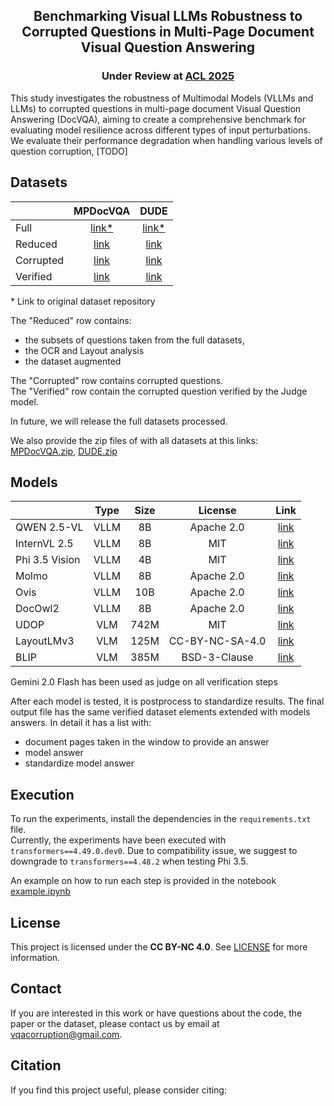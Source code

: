 <div align="center">
  
## Benchmarking Visual LLMs Robustness to Corrupted Questions in Multi-Page Document Visual Question Answering

### Under Review at [ACL 2025](https://2025.aclweb.org)
</div>
This study investigates the robustness of Multimodal Models (VLLMs and LLMs) to corrupted questions in multi-page document Visual Question Answering (DocVQA), aiming to create a comprehensive benchmark for evaluating model resilience across different types of input perturbations.
We evaluate their performance degradation when handling various levels of question corruption,
[TODO]

## Datasets

|                   | MPDocVQA | DUDE |
|-------------------|:--------:|:----:|
| Full              | [link*](https://rrc.cvc.uab.es/?ch=17&com=downloads) | [link*](https://rrc.cvc.uab.es/?ch=23&com=downloads) |
| Reduced           | [link](https://drive.google.com/drive/folders/1-SZzvuMJarRDi4rTz6svkVP8MsWTCejO?usp=drive_link) | [link](https://drive.google.com/drive/folders/1URFqchC37AoGMkl0HQP22oAeqM-lV2ns?usp=drive_link) |
| Corrupted         | [link](https://drive.google.com/drive/folders/1bMjgHAiBJTwDAZu589abNCaMTWKIOXtq?usp=drive_link) | [link](https://drive.google.com/drive/folders/11Yd9l1J-f0FB-E8S5ZTPrSse3Vjie_wl?usp=drive_link) |
| Verified          | [link](https://drive.google.com/drive/folders/1fcwycWWO2D9hRjrididVcSXoy6GyPac6?usp=drive_link) | [link](https://drive.google.com/drive/folders/12ltYWllJAoEIkJlbZegnWrrYSul9K6Oy?usp=drive_link) |

\* Link to original dataset repository

The "Reduced" row contains:
- the subsets of questions taken from the full datasets,
- the OCR and Layout analysis
- the dataset augmented
  
The "Corrupted" row contains corrupted questions.<br />
The "Verified" row contain the corrupted question verified by the Judge model.

In future, we will release the full datasets processed.

We also provide the zip files of with all datasets at this links: [MPDocVQA.zip](https://drive.google.com/file/d/1Qn4zG_nCnx0sebhTBHKHpFH41-OEsex2/view?usp=drive_link), [DUDE.zip](https://drive.google.com/file/d/1JNIB-a1vvXjWDaDedX8JsdioOVAs1_03/view?usp=drive_link)


## Models
|                   | Type | Size | License      | Link |
|-------------------|:----:|:----:|:------------:|:----:|
| QWEN 2.5-VL       | VLLM | 8B   | Apache 2.0   |  [link](https://huggingface.co/Qwen/Qwen2.5-VL-7B-Instruct) |
| InternVL 2.5      | VLLM | 8B   | MIT          |  [link](https://huggingface.co/OpenGVLab/InternVL2_5-8B) |
| Phi 3.5 Vision    | VLLM | 4B   | MIT          |  [link](https://huggingface.co/microsoft/Phi-3.5-vision-instruct) |
| Molmo             | VLLM | 8B   | Apache 2.0   |  [link](https://huggingface.co/allenai/Molmo-7B-D-0924) |
| Ovis              | VLLM | 10B  | Apache 2.0   |  [link](https://huggingface.co/AIDC-AI/Ovis1.6-Gemma2-9B) |
| DocOwl2           | VLLM | 8B   | Apache 2.0   |  [link](https://huggingface.co/mPLUG/DocOwl2) |
| UDOP              | VLM  | 742M | MIT          |  [link](https://huggingface.co/microsoft/udop-large) |
| LayoutLMv3        | VLM  | 125M | CC-BY-NC-SA-4.0      |  [link](https://huggingface.co/rubentito/layoutlmv3-base-mpdocvqa) |
| BLIP              | VLM  | 385M | BSD-3-Clause |  [link](https://huggingface.co/Salesforce/blip-vqa-base) |


Gemini 2.0 Flash has been used as judge on all verification steps

After each model is tested, it is postprocess to standardize results.
The final output file has the same verified dataset elements extended with models answers.
In detail it has a list with:
-  document pages taken in the window to provide an answer
-  model answer
-  standardize model answer

## Execution

To run the experiments, install the dependencies in the `requirements.txt` file.<br />
Currently, the experiments have been executed with `transformers==4.49.0.dev0`. Due to compatibility issue, we suggest to downgrade to `transformers==4.48.2` when testing Phi 3.5.

An example on how to run each step is provided in the notebook [example.ipynb](example.ipynb)

## License
This project is licensed under the **CC BY-NC 4.0**. See [LICENSE](LICENSE) for more information.

## Contact
If you are interested in this work or have questions about the code, the paper or the dataset, please contact us by email at vqacorruption@gmail.com.

## Citation

If you find this project useful, please consider citing:
```bibtex
```
<!--
**vqacorruption/vqacorruption** is a ✨ _special_ ✨ repository because its `README.md` (this file) appears on your GitHub profile.

Here are some ideas to get you started:

- 🔭 I’m currently working on ...
- 🌱 I’m currently learning ...
- 👯 I’m looking to collaborate on ...
- 🤔 I’m looking for help with ...
- 💬 Ask me about ...
- 📫 How to reach me: ...
- 😄 Pronouns: ...
- ⚡ Fun fact: ...
-->

